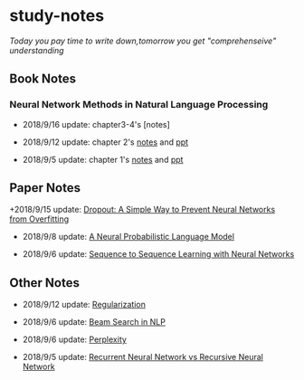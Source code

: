
# study-notes


*Today you pay time to write down,tomorrow you get "comprehenseive" understanding*

## Book Notes

### Neural Network Methods in Natural Language Processing

+ 2018/9/16 update: chapter3-4's [notes]

+ 2018/9/12 update: chapter 2's [notes](https://github.com/Albert-xy/study-notes/tree/master/Deep-Learning/nlp/books/Neural%20Network%20Methods%20in%20Natural%20Language%20Processing/chapter2.md)  and [ppt](
https://github.com/Albert-xy/study-notes/tree/master/Deep-Learning/nlp/books/Neural%20Network%20Methods%20in%20Natural%20Language%20Processing/NNMNLP_02_LearningBasicsAndLinearModels.pptx)

+ 2018/9/5 update: chapter 1's [notes](https://github.com/Albert-xy/study-notes/tree/master/Deep-Learning/nlp/books/Neural%20Network%20Methods%20in%20Natural%20Language%20Processing/chapter1.md)  and [ppt](
https://github.com/Albert-xy/study-notes/tree/master/Deep-Learning/nlp/books/Neural%20Network%20Methods%20in%20Natural%20Language%20Processing/NNMNLP_01_Introduction.pptx)

## Paper Notes

+2018/9/15 update: [Dropout: A Simple Way to Prevent Neural Networks from Overfitting]()

+ 2018/9/8 update: [A Neural Probabilistic Language Model]()

+ 2018/9/6 update: [Sequence to Sequence Learning with Neural Networks]()

## Other Notes

+ 2018/9/12 update: [Regularization](https://github.com/pureHCY/study-notes/blob/master/Deep-Learning/regularization.md)

+ 2018/9/6 update: [Beam Search in NLP](https://github.com/Albert-xy/study-notes/blob/master/Deep-Learning/nlp/beam_search.md)

+ 2018/9/6 update: [Perplexity](https://github.com/Albert-xy/study-notes/blob/master/Deep-Learning/nlp/perplexity.md)

+ 2018/9/5 update: [Recurrent Neural Network vs Recursive Neural Network](https://github.com/Albert-xy/study-notes/blob/master/Deep-Learning/rnn/recurrent_vs_recursive.md)
